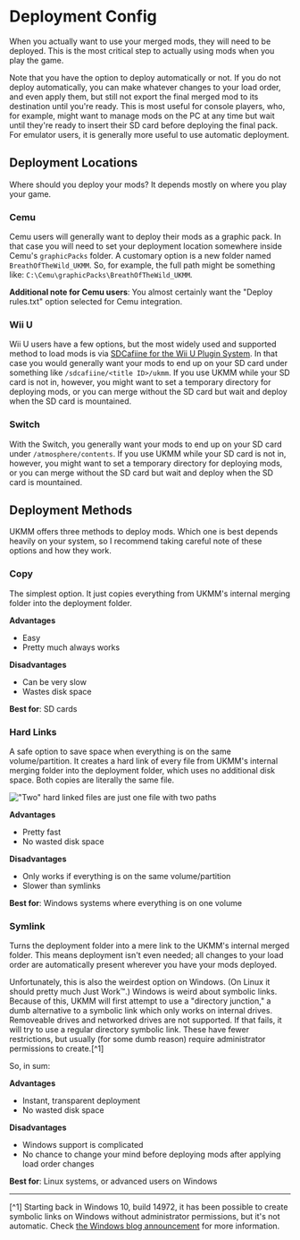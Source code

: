 # Deployment Config

When you actually want to use your merged mods, they will need to be deployed.
This is the most critical step to actually using mods when you play the game.

Note that you have the option to deploy automatically or not. If you do not
deploy automatically, you can make whatever changes to your load order, and even
apply them, but still not export the final merged mod to its destination until
you're ready. This is most useful for console players, who, for example, might
want to manage mods on the PC at any time but wait until they're ready to insert
their SD card before deploying the final pack. For emulator users, it is
generally more useful to use automatic deployment.

## Deployment Locations

Where should you deploy your mods? It depends mostly on where you play your
game.

### Cemu

Cemu users will generally want to deploy their mods as a graphic pack. In that
case you will need to set your deployment location somewhere inside Cemu's
`graphicPacks` folder. A customary option is a new folder named
`BreathOfTheWild_UKMM`. So, for example, the full path might be something like:
`C:\Cemu\graphicPacks\BreathOfTheWild_UKMM`.

**Additional note for Cemu users**: You almost certainly want the "Deploy
rules.txt" option selected for Cemu integration.

### Wii U

Wii U users have a few options, but the most widely used and supported method to
load mods is via [SDCafiine for the Wii U Plugin
System](https://zeldamods.org/wiki/Help:Using_mods#Setting_up_WUPS_SDCafiine).
In that case you would generally want your mods to end up on your SD card under
something like `/sdcafiine/<title ID>/ukmm`.  If you use UKMM while your SD card
is not in, however, you might want to set a temporary directory for deploying
mods, or you can merge without the SD card but wait and deploy when the SD card
is mountained.

### Switch

With the Switch, you generally want your mods to end up on your SD card under
`/atmosphere/contents`. If you use UKMM while your SD card is not in, however,
you might want to set a temporary directory for deploying mods, or you can merge
without the SD card but wait and deploy when the SD card is mountained.

## Deployment Methods

UKMM offers three methods to deploy mods. Which one is best depends heavily on
your system, so I recommend taking careful note of these options and how they
work.

### Copy

The simplest option. It just copies everything from UKMM's internal merging
folder into the deployment folder.

**Advantages**
- Easy
- Pretty much always works

**Disadvantages**
- Can be very slow
- Wastes disk space

**Best for**: SD cards

### Hard Links

A safe option to save space when everything is on the same volume/partition. It
creates a hard link of every file from UKMM's internal merging folder into the
deployment folder, which uses no additional disk space. Both copies are
literally the same file.

!["Two" hard linked files are just one file with two
paths](../images/hard-link.jpg)

**Advantages**
- Pretty fast
- No wasted disk space

**Disadvantages**
- Only works if everything is on the same volume/partition
- Slower than symlinks

**Best for**: Windows systems where everything is on one volume

### Symlink

Turns the deployment folder into a mere link to the UKMM's internal merged
folder. This means deployment isn't even needed; all changes to your load order
are automatically present wherever you have your mods deployed.

Unfortunately, this is also the weirdest option on Windows. (On Linux it should
pretty much Just Work™.) Windows is weird about symbolic links. Because of this,
UKMM will first attempt to use a "directory junction," a dumb alternative to a
symbolic link which only works on internal drives. Removeable drives and
networked drives are not supported. If that fails, it will try to use a regular
directory symbolic link. These have fewer restrictions, but usually (for some
dumb reason) require administrator permissions to create.[^1]

So, in sum:

**Advantages**
- Instant, transparent deployment
- No wasted disk space

**Disadvantages**
- Windows support is complicated
- No chance to change your mind before deploying mods after applying load order
  changes

**Best for**: Linux systems, or advanced users on Windows

---

[^1] Starting back in Windows 10, build 14972, it has been possible to create
symbolic links on Windows without administrator permissions, but it's not
automatic. Check [the Windows blog
announcement](https://blogs.windows.com/windowsdeveloper/2016/12/02/symlinks-windows-10/)
for more information.

